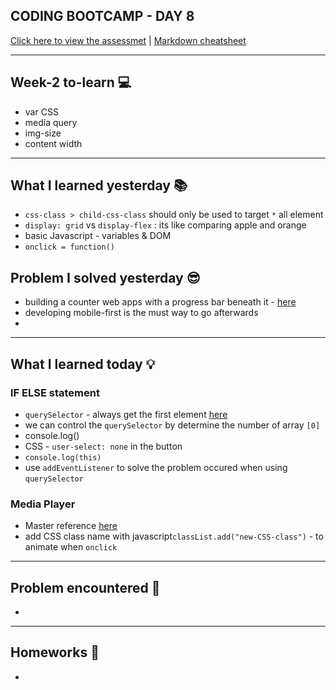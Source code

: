 ## CODING BOOTCAMP - DAY 8
[Click here to view the assessmet](https://zahinz.github.io/SET-Day-8/) | [Markdown cheatsheet](https://www.markdownguide.org/cheat-sheet/)

---

## Week-2 to-learn 💻
* var CSS
* media query
* img-size
* content width
---

## What I learned yesterday 📚
* `css-class > child-css-class` should only be used to target `*` all element
* `display: grid` vs `display-flex` : its like comparing apple and orange
* basic Javascript - variables & DOM
* `onclick = function()`


## Problem I solved yesterday 😎
* building a counter web apps with a progress bar beneath it - [here](https://htmlpreview.github.io/?https://github.com/zahinz/SET-Day-7/blob/main/js/js.html)
* developing mobile-first is the must way to go afterwards
* 

---

## What I learned today 💡
### IF ELSE statement
*   `querySelector` - always get the first element [here](https://developer.mozilla.org/en-US/docs/Web/API/Document/querySelector)
* we can control the `querySelector` by determine the number of array `[0]`
* console.log()
* CSS - `user-select: none` in the button
* `console.log(this)`
* use `addEventListener` to solve the problem occured when using `querySelector`

### Media Player
* Master reference [here](https://www.w3schools.com/tags/ref_av_dom.asp)
* add CSS class name with javascript`classList.add("new-CSS-class")` - to animate when `onclick`

---

## Problem encountered 🧐
*

---

## Homeworks 📝
* 

